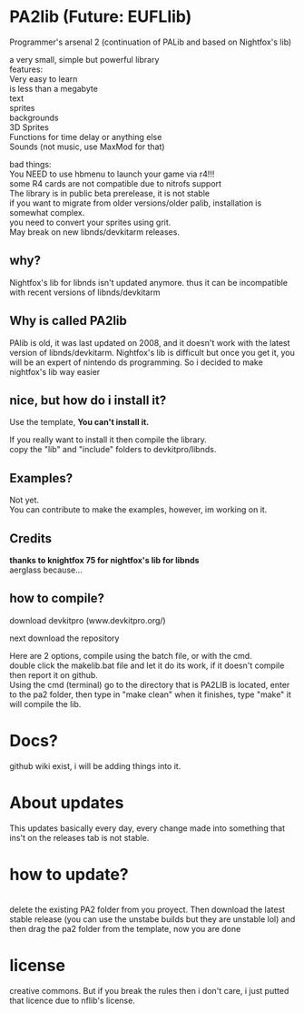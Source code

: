 # PA2lib (Future: EUFLlib)
Programmer's arsenal 2 (continuation of PALib and based on Nightfox's lib)</p>

a very small, simple but powerful library<br>
features:<br>
Very easy to learn <br>
is less than a megabyte <br>
text<br>
sprites<br>
backgrounds<br>
3D Sprites <br>
Functions for time delay or anything else <br>
Sounds (not music, use MaxMod for that)</p>
bad things:<br>
You NEED to use hbmenu to launch your game via r4!!!<br>
some R4 cards are not compatible due to nitrofs support<br>
The library is in public beta prerelease, it is not stable<br>
if you want to migrate from older versions/older palib, installation is somewhat complex. <br>
you need to convert your sprites using grit.<br>
May break on new libnds/devkitarm releases.<br>
<h2> why?</h2>
Nightfox's lib for libnds isn't updated anymore.
thus it can be incompatible with recent versions of libnds/devkitarm
  <h2> Why is called PA2lib </h2>
  PAlib is old, it was last updated on 2008, and it doesn't work with the latest version of
  libnds/devkitarm. Nightfox's lib is difficult but once you get it, you will be an expert of nintendo ds programming.
  So i decided to make nightfox's lib way easier
  
  <h2>nice, but how do i install it?</h2>
  Use the template, <strong>You can't install it. </strong> </p>
  If you really want to install it then compile the library.<br>
  copy the "lib" and "include" folders to devkitpro/libnds.<br>
  
<h2>Examples?</h2>
Not yet.<br>
You can contribute to make the examples, however, im working on it.</p>
<h2>Credits</h2>
<strong>thanks to knightfox 75 for nightfox's lib for libnds</strong><br>
aerglass because...</p>
<h2>how to compile? </h2>
download devkitpro (www.devkitpro.org/) </p>
next download the repository </p>
Here are 2 options, compile using the batch file, or with the cmd. <br>
double click the makelib.bat file and let it do its work, if it doesn't compile
then report it on github. <br>
Using the cmd (terminal) go to the directory that is PA2LIB is located, enter to the
pa2 folder, then type in "make clean" when it finishes, type "make" it will compile the lib.
<h1>Docs?</h1>
github wiki exist, i will be adding things into it.</p>
<h1> About updates </h1>
This updates basically every day, every change made into something that ins't on the releases tab is not stable.
<h1> how to update? </h1><br>
  delete the existing PA2 folder from you proyect. Then download the latest stable release (you can use the unstabe builds but they are unstable lol) and then drag the pa2 folder from the template, now you are done
<h1> license </h1> </p>
creative commons. But if you break the rules then i don't care, i just putted that licence due to nflib's license.
